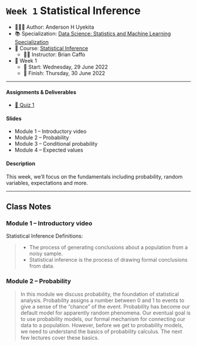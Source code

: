 `Week 1` Statistical Inference
================

-   👨🏻‍💻 Author: Anderson H Uyekita
-   📚 Specialization: <a
    href="https://www.coursera.org/specializations/data-science-statistics-machine-learning"
    target="_blank" rel="noopener">Data Science: Statistics and Machine
    Learning Specialization</a>
-   📖 Course:
    <a href="https://www.coursera.org/learn/statistical-inference"
    target="_blank" rel="noopener">Statistical Inference</a>
    -   🧑‍🏫 Instructor: Brian Caffo
-   📆 Week 1
    -   🚦 Start: Wednesday, 29 June 2022
    -   🏁 Finish: Thursday, 30 June 2022

------------------------------------------------------------------------

#### Assignments & Deliverables

-   [📝 Quiz 1](./quiz-1_statistical-inference.md)

#### Slides

-   Module 1 – Introductory video
-   Module 2 – Probability
-   Module 3 – Conditional probability
-   Module 4 – Expected values

#### Description

This week, we’ll focus on the fundamentals including probability, random
variables, expectations and more.

------------------------------------------------------------------------

## Class Notes

### Module 1 – Introductory video

Statistical Inference Definitions:

> -   The process of generating conclusions about a population from a
>     noisy sample.
> -   Statistical inference is the process of drawing formal conclusions
>     from data.

### Module 2 – Probability

> In this module we discuss probability, the foundation of statistical
> analysis. Probability assigns a number between 0 and 1 to events to
> give a sense of the “chance” of the event. Probability has become our
> default model for apparently random phenomena. Our eventual goal is to
> use probability models, our formal mechanism for connecting our data
> to a population. However, before we get to probability models, we need
> to understand the basics of probability calculus. The next few
> lectures cover these basics.
